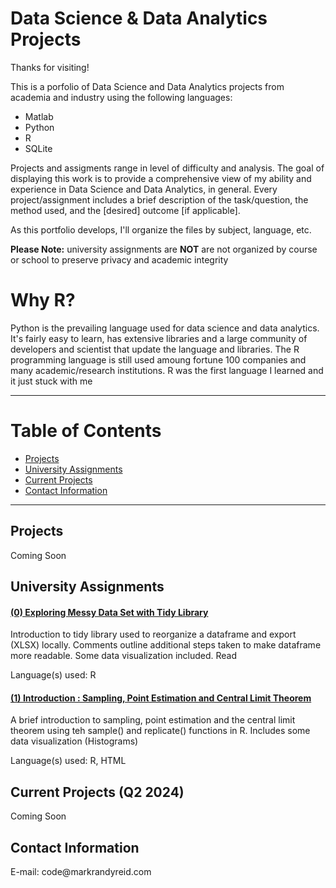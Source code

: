 # Data Science & Data Analytics Projects
Thanks for visiting!

This is a porfolio of Data Science and Data Analytics projects from academia and industry using the following languages:
* Matlab
* Python
* R
* SQLite

<p>Projects and assigments range in level of difficulty and analysis. 
  The goal of displaying this work is to provide a comprehensive view of my ability and experience in Data Science and Data Analytics, in general. 
  Every project/assignment includes a brief description of the task/question, the method used, and the [desired] outcome [if applicable].</p>

  As this portfolio develops, I'll organize the files by subject, language, etc.

<strong>Please Note:</strong> university assignments are <strong>NOT</strong> are not organized by course or school to preserve privacy and academic integrity

# Why R? 
<p>Python is the prevailing language used for data science and data analytics. It's fairly easy to learn, has extensive libraries and a large community of developers and scientist that update the language and libraries. The R programming language is still used amoung fortune 100 companies and many academic/research institutions. R was the first language I learned and it just stuck with me</p>

<hr>

# Table of Contents
*  [Projects](#Projects)
*  [University Assignments](#Assignments)
*  [Current Projects](#Current)
*  [Contact Information](#Contact)


<hr>

<h2 id="Projects">Projects</h2>
<p>Coming Soon</p>

<h2 id="Assignments">University Assignments</h2>

  #### [(0) Exploring Messy Data Set with Tidy Library](https://github.com/markrandyreid/Data-Science-Projects/blob/main/SEandCLT.html)
  <p>Introduction to tidy library used to reorganize a dataframe and export (XLSX) locally. Comments outline additional steps taken to make dataframe more readable. Some data visualization included. Read</p>Language(s) used: R
<br>

  #### [(1) Introduction : Sampling, Point Estimation and Central Limit Theorem](https://markrandyreid.github.io/SamplingPointEstimationCentralLimitTheorem/)
  <p>A brief introduction to sampling, point estimation and the central limit theorem using teh sample() and replicate() functions in R. Includes some data visualization (Histograms)</p>Language(s) used: R, HTML

<h2 id="Current">Current Projects (Q2 2024)</h2>
<p>Coming Soon</p>

<h2 id="Contact">Contact Information</h2>
<p>E-mail: code@markrandyreid.com</p>
